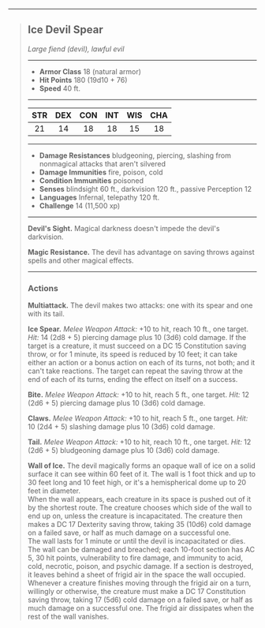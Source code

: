 ***
> ## Ice Devil Spear
> *Large fiend (devil), lawful evil*
> 
> ***
> 
> - **Armor Class** 18 (natural armor)
> - **Hit Points** 180 (19d10 + 76)
> - **Speed** 40 ft.
> 
> ***
> 
> |STR|DEX|CON|INT|WIS|CHA|
> |:---:|:---:|:---:|:---:|:---:|:---:|
> |21|14|18|18|15|18|
> 
> ***
> 
> - **Damage Resistances** bludgeoning, piercing, slashing from nonmagical attacks that aren't silvered
> - **Damage Immunities** fire, poison, cold
> - **Condition Immunities** poisoned
> - **Senses** blindsight 60 ft., darkvision 120 ft., passive Perception 12
> - **Languages** Infernal, telepathy 120 ft.
> - **Challenge** 14 (11,500 xp)
> 
> ***
> 
> **Devil's Sight.** Magical darkness doesn't impede the devil's darkvision.
> 
> **Magic Resistance.** The devil has advantage on saving throws against spells and other magical effects.
> 
> ***
> 
> ### Actions
> **Multiattack.** The devil makes two attacks: one with its spear and one with its tail.
> 
> **Ice Spear.** *Melee Weapon Attack:* +10 to hit, reach 10 ft., one target. *Hit:* 14 (2d8 + 5) piercing damage plus 10 (3d6) cold damage. If the target is a creature, it must succeed on a DC 15 Constitution saving throw, or for 1 minute, its speed is reduced by 10 feet; it can take either an action or a bonus action on each of its turns, not both; and it can't take reactions. The target can repeat the saving throw at the end of each of its turns, ending the effect on itself on a success.
> 
> **Bite.** *Melee Weapon Attack:* +10 to hit, reach 5 ft., one target. *Hit:* 12 (2d6 + 5) piercing damage plus 10 (3d6) cold damage.
> 
> **Claws.** *Melee Weapon Attack:* +10 to hit, reach 5 ft., one target. *Hit:* 10 (2d4 + 5) slashing damage plus 10 (3d6) cold damage.
> 
> **Tail.** *Melee Weapon Attack:* +10 to hit, reach 10 ft., one target. *Hit:* 12 (2d6 + 5) bludgeoning damage plus 10 (3d6) cold damage.
> 
> **Wall of Ice.** The devil magically forms an opaque wall of ice on a solid surface it can see within 60 feet of it. The wall is 1 foot thick and up to 30 feet long and 10 feet high, or it's a hemispherical dome up to 20 feet in diameter.  
> When the wall appears, each creature in its space is pushed out of it by the shortest route. The creature chooses which side of the wall to end up on, unless the creature is incapacitated. The creature then makes a DC 17 Dexterity saving throw, taking 35 (10d6) cold damage on a failed save, or half as much damage on a successful one.  
> The wall lasts for 1 minute or until the devil is incapacitated or dies. The wall can be damaged and breached; each 10-foot section has AC 5, 30 hit points, vulnerability to fire damage, and immunity to acid, cold, necrotic, poison, and psychic damage. If a section is destroyed, it leaves behind a sheet of frigid air in the space the wall occupied. Whenever a creature finishes moving through the frigid air on a turn, willingly or otherwise, the creature must make a DC 17 Constitution saving throw, taking 17 (5d6) cold damage on a failed save, or half as much damage on a successful one. The frigid air dissipates when the rest of the wall vanishes.